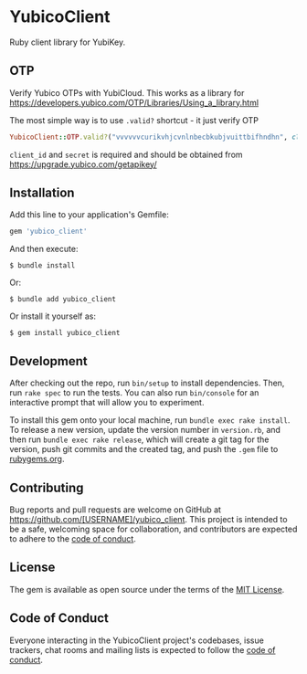 # YubicoClient

Ruby client library for YubiKey.

## OTP

Verify Yubico OTPs with YubiCloud. This works as a library for https://developers.yubico.com/OTP/Libraries/Using_a_library.html

The most simple way is to use `.valid?` shortcut - it just verify OTP
```ruby
YubicoClient::OTP.valid?("vvvvvvcurikvhjcvnlnbecbkubjvuittbifhndhn", client_id: "12345", secret: "c2VjcmV0Cg=") # => true / false
```

`client_id` and `secret` is required and should be obtained from https://upgrade.yubico.com/getapikey/

## Installation

Add this line to your application's Gemfile:

```ruby
gem 'yubico_client'
```

And then execute:

    $ bundle install

Or:

    $ bundle add yubico_client

Or install it yourself as:

    $ gem install yubico_client


## Development

After checking out the repo, run `bin/setup` to install dependencies. Then, run `rake spec` to run the tests. You can also run `bin/console` for an interactive prompt that will allow you to experiment.

To install this gem onto your local machine, run `bundle exec rake install`. To release a new version, update the version number in `version.rb`, and then run `bundle exec rake release`, which will create a git tag for the version, push git commits and the created tag, and push the `.gem` file to [rubygems.org](https://rubygems.org).

## Contributing

Bug reports and pull requests are welcome on GitHub at https://github.com/[USERNAME]/yubico_client. This project is intended to be a safe, welcoming space for collaboration, and contributors are expected to adhere to the [code of conduct](https://github.com/luk4s/yubico_client/blob/master/CODE_OF_CONDUCT.md).

## License

The gem is available as open source under the terms of the [MIT License](https://opensource.org/licenses/MIT).

## Code of Conduct

Everyone interacting in the YubicoClient project's codebases, issue trackers, chat rooms and mailing lists is expected to follow the [code of conduct](https://github.com/luk4s/yubico_client/blob/master/CODE_OF_CONDUCT.md).
